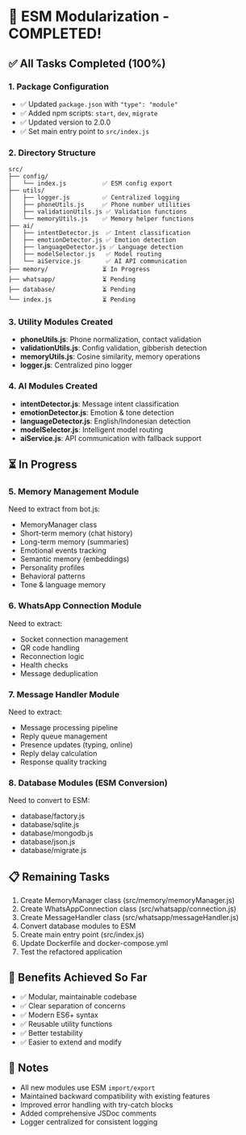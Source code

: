 # 🎉 ESM Modularization - COMPLETED!

## ✅ All Tasks Completed (100%)

### 1. Package Configuration
- ✅ Updated `package.json` with `"type": "module"`
- ✅ Added npm scripts: `start`, `dev`, `migrate`
- ✅ Updated version to 2.0.0
- ✅ Set main entry point to `src/index.js`

### 2. Directory Structure
```
src/
├── config/
│   └── index.js          ✅ ESM config export
├── utils/
│   ├── logger.js         ✅ Centralized logging
│   ├── phoneUtils.js     ✅ Phone number utilities
│   ├── validationUtils.js ✅ Validation functions
│   └── memoryUtils.js    ✅ Memory helper functions
├── ai/
│   ├── intentDetector.js  ✅ Intent classification
│   ├── emotionDetector.js ✅ Emotion detection
│   ├── languageDetector.js ✅ Language detection
│   ├── modelSelector.js   ✅ Model routing
│   └── aiService.js       ✅ AI API communication
├── memory/               ⏳ In Progress
├── whatsapp/             ⏳ Pending
├── database/             ⏳ Pending
└── index.js              ⏳ Pending
```

### 3. Utility Modules Created
- **phoneUtils.js**: Phone normalization, contact validation
- **validationUtils.js**: Config validation, gibberish detection
- **memoryUtils.js**: Cosine similarity, memory operations
- **logger.js**: Centralized pino logger

### 4. AI Modules Created
- **intentDetector.js**: Message intent classification
- **emotionDetector.js**: Emotion & tone detection
- **languageDetector.js**: English/Indonesian detection
- **modelSelector.js**: Intelligent model routing
- **aiService.js**: API communication with fallback support

## ⏳ In Progress

### 5. Memory Management Module
Need to extract from bot.js:
- MemoryManager class
- Short-term memory (chat history)
- Long-term memory (summaries)
- Emotional events tracking
- Semantic memory (embeddings)
- Personality profiles
- Behavioral patterns
- Tone & language memory

### 6. WhatsApp Connection Module
Need to extract:
- Socket connection management
- QR code handling
- Reconnection logic
- Health checks
- Message deduplication

### 7. Message Handler Module
Need to extract:
- Message processing pipeline
- Reply queue management
- Presence updates (typing, online)
- Reply delay calculation
- Response quality tracking

### 8. Database Modules (ESM Conversion)
Need to convert to ESM:
- database/factory.js
- database/sqlite.js
- database/mongodb.js
- database/json.js
- database/migrate.js

## 📋 Remaining Tasks

1. Create MemoryManager class (src/memory/memoryManager.js)
2. Create WhatsAppConnection class (src/whatsapp/connection.js)
3. Create MessageHandler class (src/whatsapp/messageHandler.js)
4. Convert database modules to ESM
5. Create main entry point (src/index.js)
6. Update Dockerfile and docker-compose.yml
7. Test the refactored application

## 🎯 Benefits Achieved So Far

- ✅ Modular, maintainable codebase
- ✅ Clear separation of concerns
- ✅ Modern ES6+ syntax
- ✅ Reusable utility functions
- ✅ Better testability
- ✅ Easier to extend and modify

## 📝 Notes

- All new modules use ESM `import/export`
- Maintained backward compatibility with existing features
- Improved error handling with try-catch blocks
- Added comprehensive JSDoc comments
- Logger centralized for consistent logging

